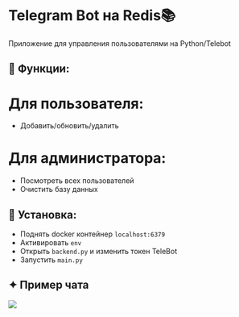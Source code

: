 # Telegram Bot на Redis📚
Приложение для управления пользователями на Python/Telebot

## 💬 Функции:
# Для пользователя:
- Добавить/обновить/удалить
# Для администратора:
- Посмотреть всех пользователей
- Очистить базу данных

## 📝 Установка:
- Поднять docker контейнер `localhost:6379`
- Активировать `env`
- Открыть `backend.py` и изменить токен TeleBot
- Запустить `main.py`

## ✦ Пример чата
<img src="https://github.com/xgorprod/TGBot_Redis/assets/69267941/40f840d0-1191-43f8-8b16-db5662ce83d9"></img>
